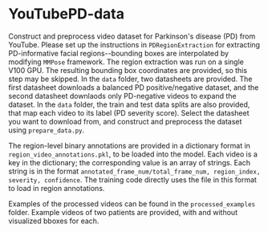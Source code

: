 # YouTubePD-data
Construct and preprocess video dataset for Parkinson's disease (PD) from YouTube. Please set up the instructions in `PDRegionExtraction` for extracting PD-informative facial regions--bounding boxes are interpolated by modifying `MMPose` framework. The region extraction was run on a single V100 GPU. The resulting bounding box coordinates are provided, so this step may be skipped. In the `data` folder, two datasheets are provided. The first datasheet downloads a balanced PD positive/negative dataset, and the second datasheet downlaods only PD-negative videos to expand the dataset. In the `data` folder, the train and test data splits are also provided, that map each video to its label (PD severity score). Select the datasheet you want to download from, and construct and preprocess the dataset using `prepare_data.py`.

The region-level binary annotations are provided in a dictionary format in `region_video_annotations.pkl`, to be loaded into the model. Each video is a key in the dictionary; the corresponding value is an array of strings. Each string is in the format `annotated_frame_num/total_frame_num, region_index, severity, confidence`. The training code directly uses the file in this format to load in region annotations.

Examples of the processed videos can be found in the `processed_examples` folder. Example videos of two patients are provided, with and without visualized bboxes for each.
